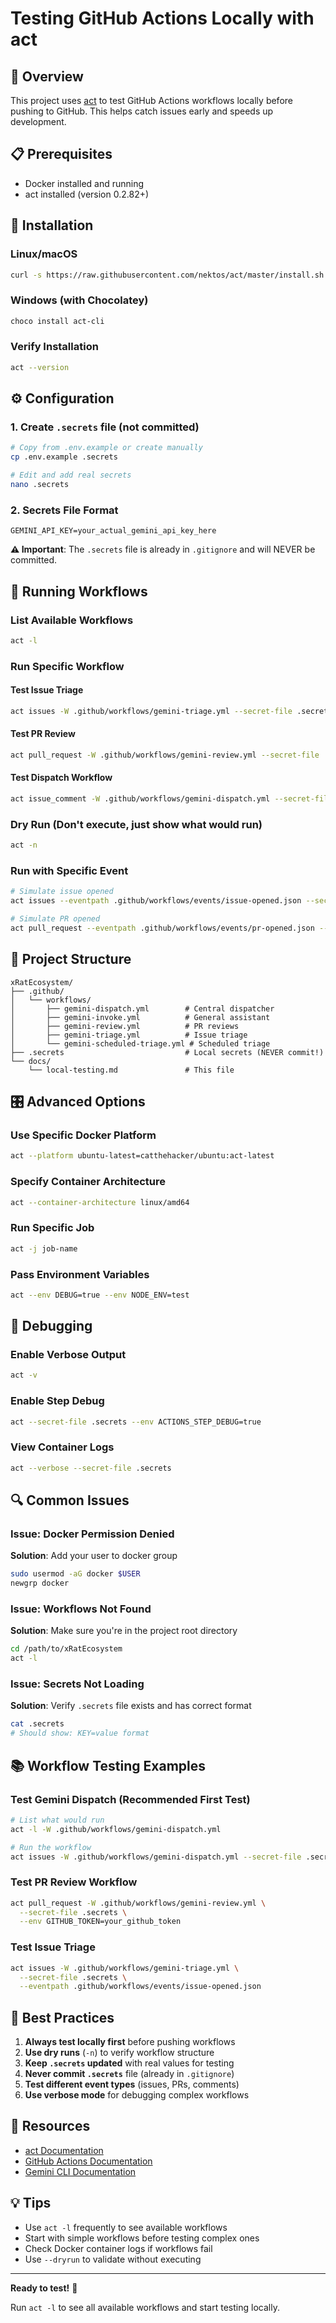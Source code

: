 # Testing GitHub Actions Locally with act

## 🎯 Overview

This project uses [act](https://github.com/nektos/act) to test GitHub Actions workflows locally before pushing to GitHub. This helps catch issues early and speeds up development.

## 📋 Prerequisites

- Docker installed and running
- act installed (version 0.2.82+)

## 🚀 Installation

### Linux/macOS

```bash
curl -s https://raw.githubusercontent.com/nektos/act/master/install.sh | sudo bash
```

### Windows (with Chocolatey)

```bash
choco install act-cli
```

### Verify Installation

```bash
act --version
```

## ⚙️ Configuration

### 1. Create `.secrets` file (not committed)

```bash
# Copy from .env.example or create manually
cp .env.example .secrets

# Edit and add real secrets
nano .secrets
```

### 2. Secrets File Format

```properties
GEMINI_API_KEY=your_actual_gemini_api_key_here
```

**⚠️ Important**: The `.secrets` file is already in `.gitignore` and will NEVER be committed.

## 🧪 Running Workflows

### List Available Workflows

```bash
act -l
```

### Run Specific Workflow

#### Test Issue Triage

```bash
act issues -W .github/workflows/gemini-triage.yml --secret-file .secrets
```

#### Test PR Review

```bash
act pull_request -W .github/workflows/gemini-review.yml --secret-file .secrets
```

#### Test Dispatch Workflow

```bash
act issue_comment -W .github/workflows/gemini-dispatch.yml --secret-file .secrets
```

### Dry Run (Don't execute, just show what would run)

```bash
act -n
```

### Run with Specific Event

```bash
# Simulate issue opened
act issues --eventpath .github/workflows/events/issue-opened.json --secret-file .secrets

# Simulate PR opened
act pull_request --eventpath .github/workflows/events/pr-opened.json --secret-file .secrets
```

## 📁 Project Structure

```
xRatEcosystem/
├── .github/
│   └── workflows/
│       ├── gemini-dispatch.yml        # Central dispatcher
│       ├── gemini-invoke.yml          # General assistant
│       ├── gemini-review.yml          # PR reviews
│       ├── gemini-triage.yml          # Issue triage
│       └── gemini-scheduled-triage.yml # Scheduled triage
├── .secrets                           # Local secrets (NEVER commit!)
└── docs/
    └── local-testing.md               # This file
```

## 🎛️ Advanced Options

### Use Specific Docker Platform

```bash
act --platform ubuntu-latest=catthehacker/ubuntu:act-latest
```

### Specify Container Architecture

```bash
act --container-architecture linux/amd64
```

### Run Specific Job

```bash
act -j job-name
```

### Pass Environment Variables

```bash
act --env DEBUG=true --env NODE_ENV=test
```

## 🐛 Debugging

### Enable Verbose Output

```bash
act -v
```

### Enable Step Debug

```bash
act --secret-file .secrets --env ACTIONS_STEP_DEBUG=true
```

### View Container Logs

```bash
act --verbose --secret-file .secrets
```

## 🔍 Common Issues

### Issue: Docker Permission Denied

**Solution**: Add your user to docker group

```bash
sudo usermod -aG docker $USER
newgrp docker
```

### Issue: Workflows Not Found

**Solution**: Make sure you're in the project root directory

```bash
cd /path/to/xRatEcosystem
act -l
```

### Issue: Secrets Not Loading

**Solution**: Verify `.secrets` file exists and has correct format

```bash
cat .secrets
# Should show: KEY=value format
```

## 📚 Workflow Testing Examples

### Test Gemini Dispatch (Recommended First Test)

```bash
# List what would run
act -l -W .github/workflows/gemini-dispatch.yml

# Run the workflow
act issues -W .github/workflows/gemini-dispatch.yml --secret-file .secrets
```

### Test PR Review Workflow

```bash
act pull_request -W .github/workflows/gemini-review.yml \
  --secret-file .secrets \
  --env GITHUB_TOKEN=your_github_token
```

### Test Issue Triage

```bash
act issues -W .github/workflows/gemini-triage.yml \
  --secret-file .secrets \
  --eventpath .github/workflows/events/issue-opened.json
```

## 🎯 Best Practices

1. **Always test locally first** before pushing workflows
2. **Use dry runs** (`-n`) to verify workflow structure
3. **Keep `.secrets` updated** with real values for testing
4. **Never commit `.secrets`** file (already in `.gitignore`)
5. **Test different event types** (issues, PRs, comments)
6. **Use verbose mode** for debugging complex workflows

## 🔗 Resources

- [act Documentation](https://github.com/nektos/act)
- [GitHub Actions Documentation](https://docs.github.com/en/actions)
- [Gemini CLI Documentation](https://github.com/google-github-actions/run-gemini-cli)

## 💡 Tips

- Use `act -l` frequently to see available workflows
- Start with simple workflows before testing complex ones
- Check Docker container logs if workflows fail
- Use `--dryrun` to validate without executing

---

**Ready to test!** 🚀

Run `act -l` to see all available workflows and start testing locally.
